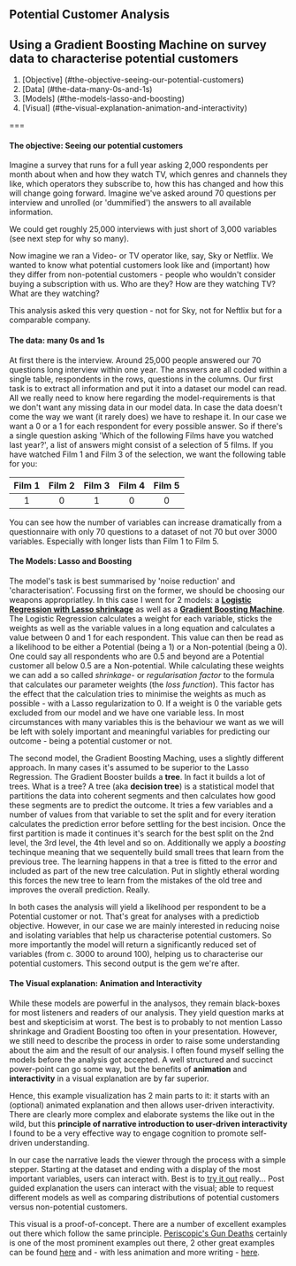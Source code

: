 ## Potential Customer Analysis

Using a Gradient Boosting Machine on survey data to characterise potential customers
---

1. [Objective] (#the-objective-seeing-our-potential-customers)
2. [Data] (#the-data-many-0s-and-1s)
3. [Models] (#the-models-lasso-and-boosting)
4. [Visual] (#the-visual-explanation-animation-and-interactivity)

===


#### The objective: Seeing our potential customers

Imagine a survey that runs for a full year asking 2,000 respondents per month about when and how they watch TV, which genres and channels they like, which operators they subscribe to, how this has changed and how this will change going forward. Imagine we've asked around 70 questions per interview and unrolled (or 'dummified') the answers to all available information.

We could get roughly 25,000 interviews with just short of 3,000 variables (see next step for why so many).

Now imagine we ran a Video- or TV operator like, say, Sky or Netflix. We wanted to know what potential customers look like and (important) how they differ from non-potential customers - people who wouldn't consider buying a subscription with us. Who are they? How are they watching TV? What are they watching?

This analysis asked this very question - not for Sky, not for Neftlix but for a comparable company. 

#### The data: many 0s and 1s

At first there is the interview. Around 25,000 people answered our 70 questions long interview within one year. The answers are all coded within a single table, respondents in the rows, questions in the columns. Our first task is to extract all information and put it into a dataset our model can read. All we really need to know here regarding the model-requirements is that we don't want any missing data in our model data. In case the data  doesn't come the way we want (it rarely does) we have to reshape it. In our case we want a 0 or a 1 for each respondent for every possible answer. So if there's a single question asking 'Which of the following Films have you watched last year?', a list of answers might consist of a selection of 5 films. If you have watched Film 1 and Film 3 of the selection, we want the following table for you:

Film 1 | Film 2 | Film 3 | Film 4 | Film 5
:---: | :---: | :---: | :---: | :---:
1 | 0 | 1 | 0 | 0

You can see how the number of variables can increase dramatically from a questionnaire with only 70 questions to a dataset of not 70 but over 3000 variables. Especially with longer lists than Film 1 to Film 5.


#### The Models: Lasso and Boosting

The model's task is best summarised by 'noise reduction' and 'characterisation'. Focussing first on the former, we should be choosing our weapons appropriatley. In this case I went for 2 models: a [**Logistic Regression with Lasso shrinkage**](https://en.wikipedia.org/wiki/Lasso_(statistics)) as well as a [**Gradient Boosting Machine**](https://en.wikipedia.org/wiki/Gradient_boosting). The Logistic Regression calculates a weight for each variable, sticks the weights as well as the variable values in a long equation and calculates a value between 0 and 1 for each respondent. This value can then be read as a likelihood to be either a Potential (being a 1) or a Non-potential (being a 0). One could say all respondents who are 0.5 and beyond are a Potential customer all below 0.5 are a Non-potential. While calculating these weights we can add a so called *shrinkage-* or *regularisation factor* to the formula that calculates our parameter weights (the *loss function*). This factor has the effect that the calculation tries to minimise the weights as much as possible - with a Lasso regularization to 0. If a weight is 0 the variable gets excluded from our model and we have one variable less. In most circumstances with many variables this is the behaviour we want as we will be left with solely important and meaningful variables for predicting our outcome - being a potential customer or not. 

The second model, the Gradient Boosting Maching, uses a slightly different approach. In many cases it's assumed to be superior to the Lasso Regression. The Gradient Booster builds a **tree**. In fact it builds a lot of trees. What is a tree? A tree (aka **decision tree**) is a statistical model that partitions the data into coherent segments and then calculates how good these segments are to predict the outcome. It tries a few variables and a number of values from that variable to set the split and for every iteration calculates the prediction error before settling for the best incision. Once the first partition is made it continues it's search for the best split on the 2nd level, the 3rd level, the 4th level and so on. Additionally we apply a *boosting* techinque meaning that we sequentelly build small trees that learn from the previous tree. The learning happens in that a tree is fitted to the error and included as part of the new tree calculation. Put in slightly etheral wording this forces the new tree to learn from the mistakes of the old tree and improves the overall prediction. Really.


In both cases the analysis will yield a likelihood per respondent to be a Potential customer or not. That's great for analyses with a predictiob objective. However, in our case we are mainly interested in reducing noise and isolating variables that help us characterise potential customers. So more importantly the model will return a significantly reduced set of variables (from c. 3000 to around 100), helping us to characterise our potential customers. This second output is the gem we're after.

#### The Visual explanation: Animation and Interactivity

While these models are powerful in the analysos, they remain black-boxes for most listeners and readers of our analysis. They yield question marks at best and skepticisim at worst. The best is to probably to not mention Lasso shrinkage and Gradient Boosting too often in your presentation. However, we still need to describe the process in order to raise some understanding about the aim and the result of our analysis. I often found myself selling the models before the analysis got accepted. A well structured and succinct power-point can go some way, but the benefits of **animation** and **interactivity** in a visual explanation are by far superior.

Hence, this example visualization has 2 main parts to it: it starts with an (optional) animated explanation and then allows user-driven interactivity. There are clearly more complex and elaborate systems the like out in the wild, but this **principle of narrative introduction to user-driven interactivity** I found to be a very effective way to engage cognition to promote self-driven understanding. 

In our case the narrative leads the viewer through the process with a simple stepper. Starting at the dataset and ending with a display of the most important variables, users can interact with. Best is to [try it out](larsvers.github.io/potential-customer-analysis) really... Post guided explanation the users can interact with the visual; able to request different models as well as comparing distributions of potential customers versus non-potential customers.

This visual is a proof-of-concept. There are a number of excellent examples out there which follow the same principle. [Periscopic's Gun Deaths](http://guns.periscopic.com/?year=2013) certainly is one of the most prominent examples out there, 2 other great examples can be found [here](http://nbremer.github.io/exoplanets/) and - with less animation and more writing - [here](http://mbtaviz.github.io/).